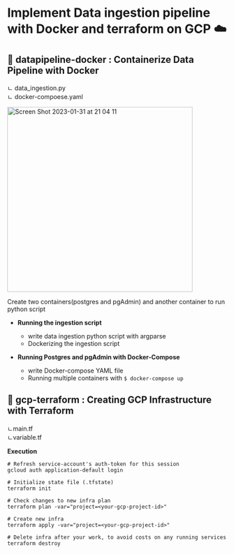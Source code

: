 # Implement Data ingestion pipeline with Docker and terraform on GCP ☁️


## 📁 datapipeline-docker : Containerize Data Pipeline with Docker
ㄴ data_ingestion.py  
ㄴ docker-compoese.yaml  


<img width="424" alt="Screen Shot 2023-01-31 at 21 04 11" src="https://user-images.githubusercontent.com/40763359/215870275-6658038f-d2ac-48af-9a97-5b565ec128bc.png">

Create two containers(postgres and pgAdmin) and another container to run python script

* **Running the ingestion script**
  - write data ingestion python script with argparse
  - Dockerizing the ingestion script
  
* **Running Postgres and pgAdmin with Docker-Compose**
  - write Docker-compose YAML file
  - Running multiple containers with `$ docker-compose up`


## 📁 gcp-terraform : Creating GCP Infrastructure with Terraform  
ㄴmain.tf  
ㄴvariable.tf  


**Execution**
```
# Refresh service-account's auth-token for this session
gcloud auth application-default login

# Initialize state file (.tfstate)
terraform init

# Check changes to new infra plan
terraform plan -var="project=<your-gcp-project-id>"

# Create new infra
terraform apply -var="project=<your-gcp-project-id>"

# Delete infra after your work, to avoid costs on any running services
terraform destroy

```
